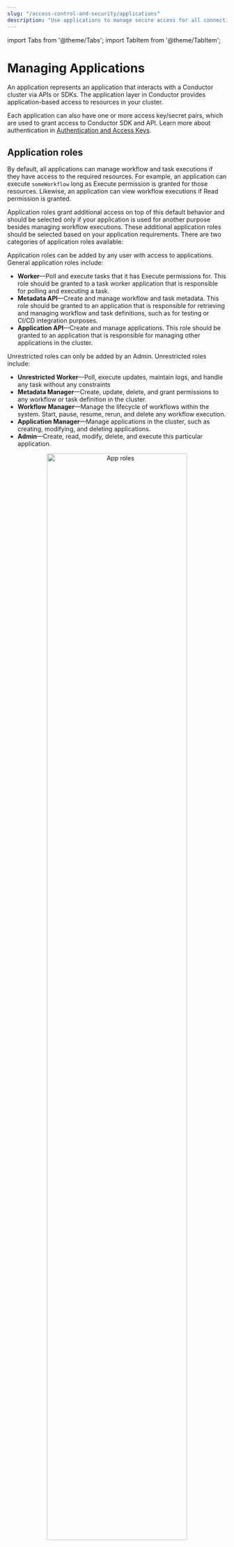 ```yaml
---
slug: "/access-control-and-security/applications"
description: "Use applications to manage secure access for all connections to your Conductor cluster."
---
```


import Tabs from '@theme/Tabs';
import TabItem from '@theme/TabItem';


# Managing Applications

An application represents an application that interacts with a Conductor cluster via APIs or SDKs. The application layer in Conductor provides application-based access to resources in your cluster. 

Each application can also have one or more access key/secret pairs, which are used to grant access to Conductor SDK and API. Learn more about authentication in [Authentication and Access Keys](/sdks/authentication).


## Application roles

By default, all applications can manage workflow and task executions if they have access to the required resources. For example, an application can execute `someWorkflow` long as Execute permission is granted for those resources. Likewise, an application can view workflow executions if Read permission is granted.

Application roles grant additional access on top of this default behavior and should be selected only if your application is used for another purpose besides managing workflow executions. These additional application roles should be selected based on your application requirements. There are two categories of application roles available: 

<Tabs>
<TabItem value="application roles" label="Application Roles">

Application roles can be added by any user with access to applications. General application roles include:
* **Worker**—Poll and execute tasks that it has Execute permissions for.
    This role should be granted to a task worker application that is responsible for polling and executing a task.
* **Metadata API**—Create and manage workflow and task metadata.
    This role should be granted to an application that is responsible for retrieving and managing workflow and task definitions, such as for testing or CI/CD integration purposes.
* **Application API**—Create and manage applications.
    This role should be granted to an application that is responsible for managing other applications in the cluster.

</TabItem>

<TabItem value="unrestricted roles" label="Unrestricted Roles">

Unrestricted roles can only be added by an Admin. Unrestricted roles include:
* **Unrestricted Worker**—Poll, execute updates, maintain logs, and handle any task without any constraints
* **Metadata Manager**—Create, update, delete, and grant permissions to any workflow or task definition in the cluster.
* **Workflow Manager**—Manage the lifecycle of workflows within the system. Start, pause, resume, rerun, and delete any workflow execution.
* **Application Manager**—Manage applications in the cluster, such as creating, modifying, and deleting applications.
* **Admin**—Create, read, modify, delete, and execute this particular application.

</TabItem>
</Tabs>

<p align="center"><img src="/content/img/RBAC/app-roles.png" alt="App roles" width="80%" height="auto"></img></p>


## Configuring applications

Configure the application’s roles and permissions to control what your application can do and what resources it can access, including workflows, tasks, secrets, environment variables, tags, domains, integrations, and prompts.

**To configure an application:**
1. Create an application.
    1. In the left navigation menu, go to **Access Control** > **Applications**.
    2. Select **(+) Create application**.
    3. Enter the application name.
    4. Select **Save**.
    The application has been created. You can proceed to add roles or permissions to the application.
2. Generate access keys.
    1. In the Access Keys section, select **+ Create access key** to generate a unique keyId and keySecret. The Key Secret is shown only once, so make sure to copy and store it securely.
3. Add roles to the application.
    1. In the Application Roles or Unrestricted Roles section, toggle the different application roles for your application.
4. Add permissions to grant application-level access to resources.
    1. In the Permissions section, select **+ Add Permission**.
    2. Toggle between each resource type and select the resources to provide access to.
    3. Toggle the access levels for your selected resource:
        * **Read**—The application will be able to view the resource.
        * **Update**—The application will be able to update the resource. The application must also have the Metadata API role to update metadata resources.
        * **Execute**—The application will be able to execute the resource. The application must also have the Worker role to execute resources.
        * **Delete**—The application will be able to delete the resource. The application must also have the Metadata API role to delete metadata resources.

:::tip
You can grant permissions to **tags**, rather than to individual resources. Tags can be added to multiple resources, so that when you grant a permission to a tag, it instantly provides access to all tagged resources. Learn more about tags in [Managing Tags](/access-control-and-security/tags).
:::

<br/>
<center><iframe width="510" height="300" src="https://www.youtube.com/embed/PY34TcVzof0?si=ANSHZW6IMVDx1rI9" title="YouTube video player" frameborder="0" allow="accelerometer; autoplay; clipboard-write; encrypted-media; gyroscope; picture-in-picture; web-share" allowfullscreen="allowfullscreen"
mozallowfullscreen="mozallowfullscreen"
msallowfullscreen="msallowfullscreen"
oallowfullscreen="oallowfullscreen"
webkitallowfullscreen="webkitallowfullscreen"></iframe></center>

## Example application setup

<details><summary>Example</summary>

In this example, two programs have access to Orkes Conductor workflows. Both of these workflows rely on the same task, Task X, which is performed by a worker application, Worker X.


<p align="center"><img src="/content/img/RBAC/application_access_example.jpg" alt="Example application" width="90%" height="auto"></img></p>


One way to handle this is to create a single application with Execute access to Workflow 1, Workflow 2, and Task X and provide the application keys/secrets to Program 1, Program 2, and Worker X. However, this setup violates the principle of least privilege, where applications should only have access to the endpoints they require. In this case, Worker X should not have Execute access for the workflows.

To satisfy the principle of least privilege, we will create three applications instead:
1. **Application Worker X**—Has the Worker role and Execute permission for Task X. This allows the worker to poll the task queue for work.
2. **Application Program 1**—Has Execute permission for Workflow 1 and for Task X so that it can successfully invoke Workflow 1. No additional application role is required.
3. **Application Program 2**—Has Execute permission for Workflow 2 and for Task X so that it can successfully invoke Workflow 2. No additional application role is required.

With this set-up, the worker application has no access to the workflows, since it only needs to poll the task. Likewise, the other two applications only have the required access to execute the workflow and its necessary tasks, and no other workflows.
</details>